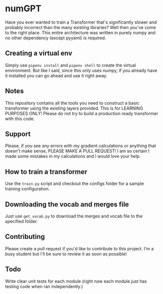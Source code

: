 # numGPT
Have you ever wanted to train a Transformer that's significantly slower and probably incorrect than the many existing libraries? Well then you've come to the right place. This entire architecture was written in purely numpy and no other dependency (except pyyaml) is required. 

## Creating a virtual env
Simply use `pipenv install` and `pipenv shell` to create the virtual environment. But like I said, since this only uses numpy, if you already have it installed you can go ahead and use it right away. 

## Notes
This repository contains all the tools you need to construct a basic transformer using the existing layers provided. This is for LEARNING PURPOSES ONLY! Please do not try to build a production ready transformer with this code.

## Support 
Please, if you see any errors with my gradient calculations or anything that doesn't make sense, PLEASE MAKE A PULL REQUEST! I am so certain I made some mistakes in my calculations and I would love your help.

## How to train a transformer
Use the `train.py` script and checkout the configs folder for a sample training configuration.

## Downloading the vocab and merges file
Just use `get_vocab.py` to download the merges and vocab file to the specified folder.

## Contributing
Please create a pull request if you'd like to contribute to this project. I'm a busy student but I'll be sure to review it as soon as possible!

## Todo
Write clear unit tests for each module (right now each module just has testing code when ran independently.)

